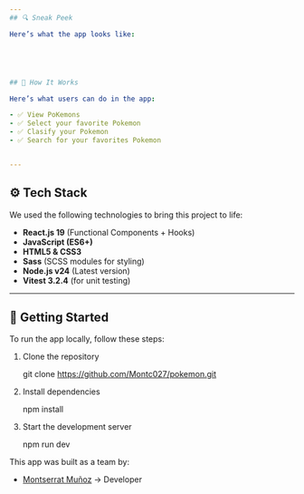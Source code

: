 ```yaml
---
## 🔍 Sneak Peek

Here’s what the app looks like:





## 🧠 How It Works

Here’s what users can do in the app:

- ✅ View PoKemons
- ✅ Select your favorite Pokemon
- ✅ Clasify your Pokemon
- ✅ Search for your favorites Pokemon


---
```


## ⚙️ Tech Stack

We used the following technologies to bring this project to life:

- **React.js 19** (Functional Components + Hooks)
- **JavaScript (ES6+)**
- **HTML5 & CSS3**
- **Sass** (SCSS modules for styling)
- **Node.js v24** (Latest version)
- **Vitest 3.2.4** (for unit testing)

---

## 🧾 Getting Started

To run the app locally, follow these steps:

1. Clone the repository

    git clone https://github.com/Montc027/pokemon.git

2. Install dependencies

    npm install

3. Start the development server

    npm run dev



This app was built as a team by:

* [Montserrat Muñoz](https://github.com/Montc027) → Developer
